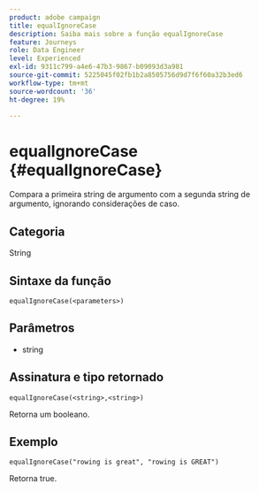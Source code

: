 ```yaml
---
product: adobe campaign
title: equalIgnoreCase
description: Saiba mais sobre a função equalIgnoreCase
feature: Journeys
role: Data Engineer
level: Experienced
exl-id: 9311c799-a4e6-47b3-9867-b09093d3a981
source-git-commit: 5225045f02fb1b2a8505756d9d7f6f60a32b3ed6
workflow-type: tm+mt
source-wordcount: '36'
ht-degree: 19%

---
```


# equalIgnoreCase {#equalIgnoreCase}

Compara a primeira string de argumento com a segunda string de argumento, ignorando considerações de caso.

## Categoria

String

## Sintaxe da função

`equalIgnoreCase(<parameters>)`

## Parâmetros

* string

## Assinatura e tipo retornado

`equalIgnoreCase(<string>,<string>)`

Retorna um booleano.

## Exemplo

`equalIgnoreCase("rowing is great", "rowing is GREAT")`

Retorna true.
